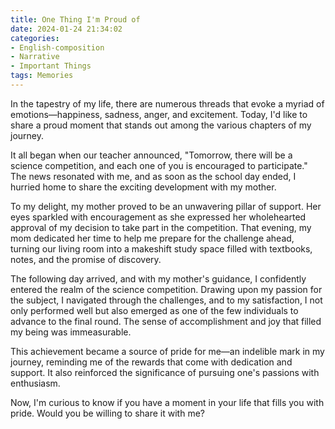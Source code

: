 ```yaml
---
title: One Thing I'm Proud of
date: 2024-01-24 21:34:02
categories: 
- English-composition
- Narrative
- Important Things
tags: Memories
---
```


In the tapestry of my life, there are numerous threads that evoke a myriad of emotions—happiness, sadness, anger, and excitement. Today, I'd like to share a proud moment that stands out among the various chapters of my journey.

It all began when our teacher announced, "Tomorrow, there will be a science competition, and each one of you is encouraged to participate." The news resonated with me, and as soon as the school day ended, I hurried home to share the exciting development with my mother.

To my delight, my mother proved to be an unwavering pillar of support. Her eyes sparkled with encouragement as she expressed her wholehearted approval of my decision to take part in the competition. That evening, my mom dedicated her time to help me prepare for the challenge ahead, turning our living room into a makeshift study space filled with textbooks, notes, and the promise of discovery.

The following day arrived, and with my mother's guidance, I confidently entered the realm of the science competition. Drawing upon my passion for the subject, I navigated through the challenges, and to my satisfaction, I not only performed well but also emerged as one of the few individuals to advance to the final round. The sense of accomplishment and joy that filled my being was immeasurable.

This achievement became a source of pride for me—an indelible mark in my journey, reminding me of the rewards that come with dedication and support. It also reinforced the significance of pursuing one's passions with enthusiasm.

Now, I'm curious to know if you have a moment in your life that fills you with pride. Would you be willing to share it with me?
